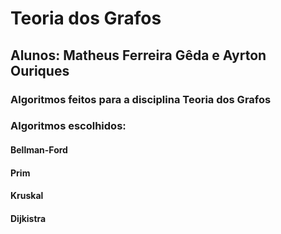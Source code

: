 # Teoria dos Grafos<p>
## Alunos: Matheus Ferreira Gêda e Ayrton Ouriques<p>
### Algoritmos feitos para a disciplina Teoria dos Grafos<p>
  ### Algoritmos escolhidos:
  #### Bellman-Ford<p>
  #### Prim<p>
  #### Kruskal<p>
  #### Dijkistra<p>
